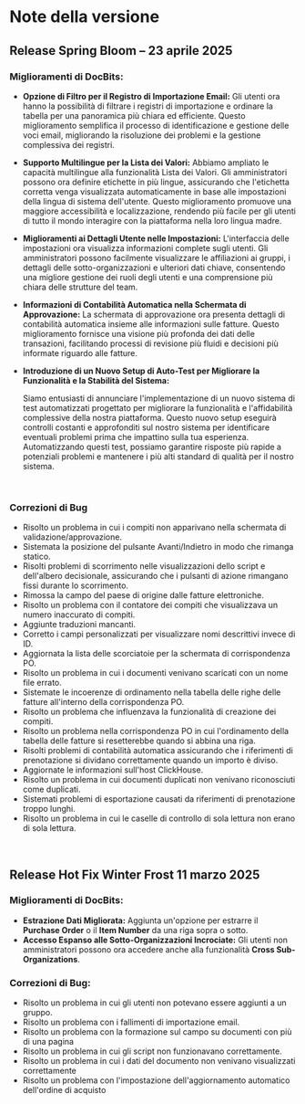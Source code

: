 # Note della versione

## Release Spring Bloom – 23 aprile 2025

### Miglioramenti di DocBits:

* **Opzione di Filtro per il Registro di Importazione Email:** Gli utenti ora hanno la possibilità di filtrare i registri di importazione e ordinare la tabella per una panoramica più chiara ed efficiente. Questo miglioramento semplifica il processo di identificazione e gestione delle voci email, migliorando la risoluzione dei problemi e la gestione complessiva dei registri.
* **Supporto Multilingue per la Lista dei Valori:** Abbiamo ampliato le capacità multilingue alla funzionalità Lista dei Valori. Gli amministratori possono ora definire etichette in più lingue, assicurando che l'etichetta corretta venga visualizzata automaticamente in base alle impostazioni della lingua di sistema dell'utente. Questo miglioramento promuove una maggiore accessibilità e localizzazione, rendendo più facile per gli utenti di tutto il mondo interagire con la piattaforma nella loro lingua madre.
* **Miglioramenti ai Dettagli Utente nelle Impostazioni:** L'interfaccia delle impostazioni ora visualizza informazioni complete sugli utenti. Gli amministratori possono facilmente visualizzare le affiliazioni ai gruppi, i dettagli delle sotto-organizzazioni e ulteriori dati chiave, consentendo una migliore gestione dei ruoli degli utenti e una comprensione più chiara delle strutture del team.
* **Informazioni di Contabilità Automatica nella Schermata di Approvazione:** La schermata di approvazione ora presenta dettagli di contabilità automatica insieme alle informazioni sulle fatture. Questo miglioramento fornisce una visione più profonda dei dati delle transazioni, facilitando processi di revisione più fluidi e decisioni più informate riguardo alle fatture.
*   **Introduzione di un Nuovo Setup di Auto-Test per Migliorare la Funzionalità e la Stabilità del Sistema:**

    Siamo entusiasti di annunciare l'implementazione di un nuovo sistema di test automatizzati progettato per migliorare la funzionalità e l'affidabilità complessive della nostra piattaforma. Questo nuovo setup eseguirà controlli costanti e approfonditi sul nostro sistema per identificare eventuali problemi prima che impattino sulla tua esperienza. Automatizzando questi test, possiamo garantire risposte più rapide a potenziali problemi e mantenere i più alti standard di qualità per il nostro sistema.

    ​

### Correzioni di Bug

* Risolto un problema in cui i compiti non apparivano nella schermata di validazione/approvazione.
* Sistemata la posizione del pulsante Avanti/Indietro in modo che rimanga statico.
* Risolti problemi di scorrimento nelle visualizzazioni dello script e dell'albero decisionale, assicurando che i pulsanti di azione rimangano fissi durante lo scorrimento.
* Rimossa la campo del paese di origine dalle fatture elettroniche.
* Risolto un problema con il contatore dei compiti che visualizzava un numero inaccurato di compiti.
* Aggiunte traduzioni mancanti.
* Corretto i campi personalizzati per visualizzare nomi descrittivi invece di ID.
* Aggiornata la lista delle scorciatoie per la schermata di corrispondenza PO.
* Risolto un problema in cui i documenti venivano scaricati con un nome file errato.
* Sistemate le incoerenze di ordinamento nella tabella delle righe delle fatture all'interno della corrispondenza PO.
* Risolto un problema che influenzava la funzionalità di creazione dei compiti.
* Risolto un problema nella corrispondenza PO in cui l'ordinamento della tabella delle fatture si resetterebbe quando si abbina una riga.
* Risolti problemi di contabilità automatica assicurando che i riferimenti di prenotazione si dividano correttamente quando un importo è diviso.
* Aggiornate le informazioni sull'host ClickHouse.
* Risolto un problema in cui documenti duplicati non venivano riconosciuti come duplicati.
* Sistemati problemi di esportazione causati da riferimenti di prenotazione troppo lunghi.
* Risolto un problema in cui le caselle di controllo di sola lettura non erano di sola lettura.

​

## Release Hot Fix Winter Frost 11 marzo 2025

### Miglioramenti di DocBits:

* **Estrazione Dati Migliorata:** Aggiunta un'opzione per estrarre il **Purchase Order** o il **Item Number** da una riga sopra o sotto.
* **Accesso Espanso alle Sotto-Organizzazioni Incrociate:** Gli utenti non amministratori possono ora accedere anche alla funzionalità **Cross Sub-Organizations**.

### **Correzioni di Bug:**

* Risolto un problema in cui gli utenti non potevano essere aggiunti a un gruppo.
* Risolto un problema con i fallimenti di importazione email.
* Risolto un problema con la formazione sul campo su documenti con più di una pagina
* Risolto un problema in cui gli script non funzionavano correttamente.
* Risolto un problema in cui i dati del documento non venivano visualizzati correttamente
* Risolto un problema con l'impostazione dell'aggiornamento automatico dell'ordine di acquisto
